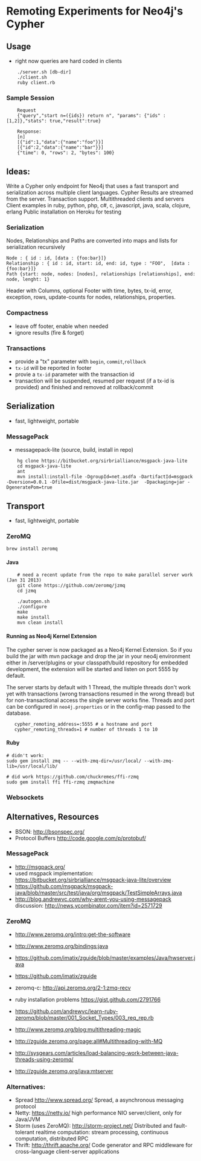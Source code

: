 # Remoting Experiments for Neo4j's Cypher

## Usage

* right now queries are hard coded in clients

````
    ./server.sh [db-dir]
    ./client.sh
    ruby client.rb
````

### Sample Session

````
    Request
    {"query","start n=({ids}) return n", "params": {"ids" : [1,2]},"stats": true,"result":true}

    Response:
    [n]
    [{"id":1,"data":{"name":"foo"}}]
    [{"id":2,"data":{"name":"bar"}}]
    {"time": 0, "rows": 2, "bytes": 100}
````

## Ideas:

Write a Cypher only endpoint for Neo4j that uses a fast transport and serialization across multiple client languages.
Cypher Results are streamed from the server. Transaction support. Multithreaded clients and servers
Client examples in ruby, python, php, c#, c, javascript, java, scala, clojure, erlang
Public installation on Heroku for testing

### Serialization
Nodes, Relationships and Paths are converted into maps and lists for serialization recursively
 
    Node : { id : id, [data : {foo:bar}]}
    Relationship : { id : id, start: id, end: id, type : "FOO",  [data : {foo:bar}]}
    Path {start: node, nodes: [nodes], relationships [relationships], end: node, lenght: 1}

Header with Columns, optional Footer with time, bytes, tx-id, error, exception, rows, update-counts for nodes, relationships, properties.

### Compactness

* leave off footer, enable when needed
* ignore results (fire & forget)

### Transactions

* provide a "tx" parameter with `begin`, `commit`,`rollback`
* `tx-id` will be reported in footer
* provie a `tx-id` parameter with the transaction id    
* transaction will be suspended, resumed per request (if a tx-id is provided) and finished and removed at rollback/commit

## Serialization

* fast, lightweight, portable

### MessagePack

* messagepack-lite (source, build, install in repo)

````
    hg clone https://bitbucket.org/sirbrialliance/msgpack-java-lite
    cd msgpack-java-lite
    ant
    mvn install:install-file -DgroupId=net.asdfa -DartifactId=msgpack -Dversion=0.0.1 -Dfile=dist/msgpack-java-lite.jar  -Dpackaging=jar -DgeneratePom=true
````

## Transport

* fast, lightweight, portable

### ZeroMQ

    brew install zeromq

#### Java

````
    # need a recent update from the repo to make parallel server work (Jan 31 2013)
    git clone https://github.com/zeromq/jzmq
    cd jzmq
 
    ./autogen.sh
    ./configure
    make
    make install
    mvn clean install
````

#### Running as Neo4j Kernel Extension

   The cypher server is now packaged as a Neo4j Kernel Extension. So if you build the jar with mvn package and drop the jar in your neo4j environment
   either in /server/plugins or your classpath/build repository for embedded development, the extension will be started and listen on port 5555 by default.
   
   The server starts by default with 1 Thread, the multiple threads don't work yet with transactions (wrong transactions resumed in the wrong thread) but for 
   non-transactional access the single server works fine. Threads and port can be configured in `neo4j.properties` or in the config-map passed to the database.

````
   cypher_remoting_address=:5555 # a hostname and port 
   cypher_remoting_threads=1 # number of threads 1 to 10
````

#### Ruby

    # didn't work: 
    sudo gem install zmq -- --with-zmq-dir=/usr/local/ --with-zmq-lib=/usr/local/lib/

    # did work https://github.com/chuckremes/ffi-rzmq
    sudo gem install ffi ffi-rzmq zmqmachine

### Websockets

## Alternatives, Resources

* BSON: http://bsonspec.org/
* Protocol Buffers http://code.google.com/p/protobuf/

### MessagePack

* http://msgpack.org/
* used msgpack implementation: https://bitbucket.org/sirbrialliance/msgpack-java-lite/overview
* https://github.com/msgpack/msgpack-java/blob/master/src/test/java/org/msgpack/TestSimpleArrays.java
* http://blog.andrewvc.com/why-arent-you-using-messagepack discussion: http://news.ycombinator.com/item?id=2571729

### ZeroMQ

* http://www.zeromq.org/intro:get-the-software
* http://www.zeromq.org/bindings:java
* https://github.com/imatix/zguide/blob/master/examples/Java/hwserver.java
* https://github.com/imatix/zguide
* zeromq-c: http://api.zeromq.org/2-1:zmq-recv

* ruby installation problems https://gist.github.com/2791766
* https://github.com/andrewvc/learn-ruby-zeromq/blob/master/001_Socket_Types/003_req_rep.rb
* http://www.zeromq.org/blog:multithreading-magic
* http://zguide.zeromq.org/page:all#Multithreading-with-MQ
* http://sysgears.com/articles/load-balancing-work-between-java-threads-using-zeromq/
* http://zguide.zeromq.org/java:mtserver


### Alternatives:
* Spread http://www.spread.org/ Spread, a asynchronous messaging protocol
* Netty: https://netty.io/ high performance NIO server/client, only for Java/JVM
* Storm (uses ZeroMQ): http://storm-project.net/ Distributed and fault-tolerant realtime computation: stream processing, continuous computation, distributed RPC
* Thrift: http://thrift.apache.org/ Code generator and RPC middleware for cross-language client-server applications
